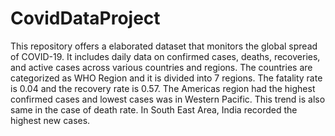 # CovidDataProject
This repository offers a elaborated dataset that monitors the global spread of COVID-19. It includes daily data on confirmed cases, deaths, recoveries, and active cases across various countries and regions.
The countries are categorized as WHO Region and it is divided into 7 regions. The fatality rate is 0.04 and the recovery rate is 0.57. The Americas region had the highest confirmed cases and lowest cases was in Western Pacific. This trend is also same in the case of death rate. In South East Area, India recorded the highest new cases. 
